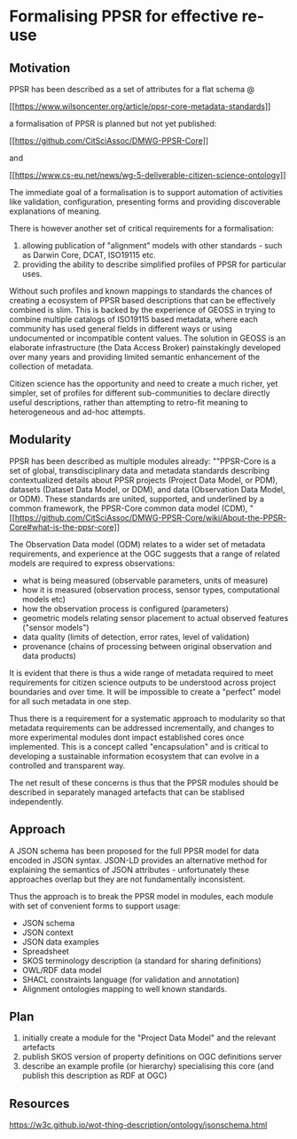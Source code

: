 # Formalising PPSR for effective re-use

## Motivation

PPSR has been described as a set of attributes for a flat schema @  

[[https://www.wilsoncenter.org/article/ppsr-core-metadata-standards]]

a formalisation of PPSR is planned but not yet published:

[[https://github.com/CitSciAssoc/DMWG-PPSR-Core]]

and 

[[https://www.cs-eu.net/news/wg-5-deliverable-citizen-science-ontology]]


The immediate goal of a formalisation is to support automation of activities like validation, configuration, presenting forms and providing discoverable explanations of meaning.

There is however another set of critical requirements for a formalisation:
1) allowing publication of "alignment" models with other standards - such as Darwin Core, DCAT, ISO19115 etc. 
2) providing the ability to describe simplified profiles of PPSR for particular uses. 

Without such profiles and known mappings to standards the chances of creating a ecosystem of PPSR based descriptions that can be effectively combined is slim. This is backed by the experience of GEOSS in trying to combine multiple catalogs of ISO19115 based metadata, where each community has used general fields in different ways or using undocumented or incompatible content values. The solution in GEOSS is an elaborate infrastructure (the Data Access Broker) painstakingly developed over many years and providing limited semantic enhancement of the collection of metadata.

Citizen science has the opportunity and need to create a much richer, yet simpler, set of profiles for different sub-communities to declare directly useful descriptions, rather than attempting to retro-fit meaning to heterogeneous and ad-hoc attempts.

## Modularity

PPSR has been described as multiple modules already:
""PPSR-Core is a set of global, transdisciplinary data and metadata standards describing contextualized details about PPSR projects (Project Data Model, or PDM), datasets (Dataset Data Model, or DDM), and data (Observation Data Model, or ODM). These standards are united, supported, and underlined by a common framework, the PPSR-Core common data model (CDM), " [[https://github.com/CitSciAssoc/DMWG-PPSR-Core/wiki/About-the-PPSR-Core#what-is-the-ppsr-core]]

The Observation Data model (ODM) relates to a wider set of metadata requirements, and experience at the OGC suggests that a range of related models are required to express observations:
* what is being measured (observable parameters, units of measure)
* how it is measured (observation process, sensor types, computational models etc)
* how the observation process is configured (parameters)
* geometric models relating sensor placement to actual observed features ("sensor models")
* data quality (limits of detection, error rates, level of validation)
* provenance (chains of processing between original observation and data products)

It is evident that there is thus a wide range of metadata required to meet requirements for citizen science outputs to be understood across project boundaries and over time. It will be impossible to create a "perfect" model for all such metadata in one step.

Thus there is a requirement for a systematic approach to modularity so that metadata requirements can be addressed incrementally, and changes to more experimental modules dont impact established cores once implemented. This is a concept called "encapsulation" and is critical to developing a sustainable information ecosystem that can evolve in a controlled and transparent way.

The net result of these concerns is thus that the PPSR modules should be described in separately managed artefacts that can be stablised independently.

## Approach

A JSON schema has been proposed for the full PPSR model for data encoded in JSON syntax. JSON-LD provides an alternative method for explaining the semantics of JSON attributes - unfortunately these approaches overlap but they are not fundamentally inconsistent.

Thus the approach is to break the PPSR model in modules, each module with set of convenient forms to support usage:
* JSON schema
* JSON context
* JSON data examples
* Spreadsheet
* SKOS terminology description (a standard for sharing definitions)
* OWL/RDF data model
* SHACL constraints language (for validation and annotation)
* Alignment ontologies mapping to well known standards.



## Plan
1) initially create a module for the "Project Data Model" and the relevant artefacts
2) publish SKOS version of property definitions on OGC definitions server
3) describe an example profile (or hierarchy) specialising this core (and publish this description as RDF at OGC)

## Resources

https://w3c.github.io/wot-thing-description/ontology/jsonschema.html





